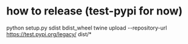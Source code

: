 # how to release (test-pypi for now)
python setup.py sdist bdist_wheel
twine upload --repository-url https://test.pypi.org/legacy/ dist/*
